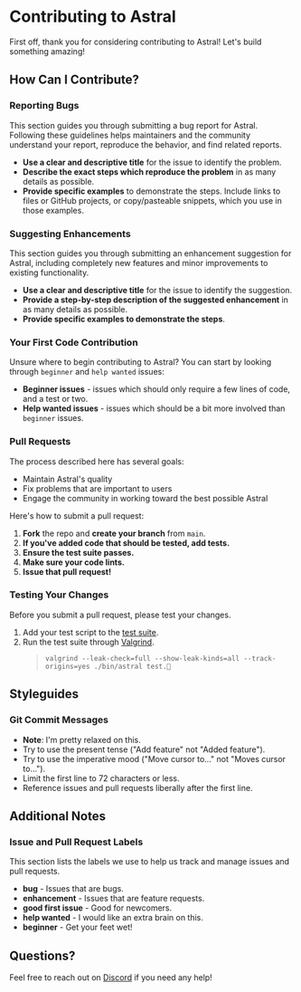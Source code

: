 # Contributing to Astral

First off, thank you for considering contributing to Astral! Let's build something amazing!

## How Can I Contribute?

### Reporting Bugs

This section guides you through submitting a bug report for Astral. Following these guidelines helps maintainers and the community understand your report, reproduce the behavior, and find related reports.

- **Use a clear and descriptive title** for the issue to identify the problem.
- **Describe the exact steps which reproduce the problem** in as many details as possible.
- **Provide specific examples** to demonstrate the steps. Include links to files or GitHub projects, or copy/pasteable snippets, which you use in those examples.

### Suggesting Enhancements

This section guides you through submitting an enhancement suggestion for Astral, including completely new features and minor improvements to existing functionality.

- **Use a clear and descriptive title** for the issue to identify the suggestion.
- **Provide a step-by-step description of the suggested enhancement** in as many details as possible.
- **Provide specific examples to demonstrate the steps**.

### Your First Code Contribution

Unsure where to begin contributing to Astral? You can start by looking through `beginner` and `help wanted` issues:

- **Beginner issues** - issues which should only require a few lines of code, and a test or two.
- **Help wanted issues** - issues which should be a bit more involved than `beginner` issues.

### Pull Requests

The process described here has several goals:

- Maintain Astral's quality
- Fix problems that are important to users
- Engage the community in working toward the best possible Astral

Here's how to submit a pull request:

1. **Fork** the repo and **create your branch** from `main`.
2. **If you've added code that should be tested, add tests.**
3. **Ensure the test suite passes.**
4. **Make sure your code lints.**
5. **Issue that pull request!**

### Testing Your Changes

Before you submit a pull request, please test your changes.

1. Add your test script to the [test suite](tests).
2. Run the test suite through [Valgrind](https://valgrind.org/).
    > `valgrind --leak-check=full --show-leak-kinds=all --track-origins=yes ./bin/astral test.🚀`

## Styleguides

### Git Commit Messages

- **Note**: I'm pretty relaxed on this.
- Try to use the present tense ("Add feature" not "Added feature").
- Try to use the imperative mood ("Move cursor to..." not "Moves cursor to...").
- Limit the first line to 72 characters or less.
- Reference issues and pull requests liberally after the first line.

## Additional Notes

### Issue and Pull Request Labels

This section lists the labels we use to help us track and manage issues and pull requests.

- **bug** - Issues that are bugs.
- **enhancement** - Issues that are feature requests.
- **good first issue** - Good for newcomers.
- **help wanted** - I would like an extra brain on this.
- **beginner** - Get your feet wet!

## Questions?

Feel free to reach out on [Discord](https://discord.com/channels/1221516965743431841/1221553678104920195) if you need any help!